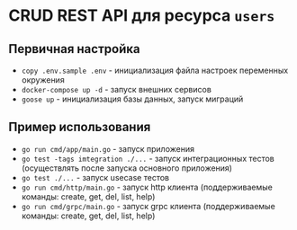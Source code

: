 # CRUD REST API для ресурса `users`

## Первичная настройка
- `copy .env.sample .env` - инициализация файла настроек переменных окружения
- `docker-compose up -d` - запуск внешних сервисов
- `goose up` - инициализация базы данных, запуск миграций


## Пример использования
- `go run cmd/app/main.go` - запуск приложения
- `go test -tags imtegration ./...` - запуск интеграционных тестов (осуществлять после запуска основного приложения)
- `go test ./...` - запуск usecase тестов
- `go run cmd/http/main.go` - запуск http клиента (поддерживаемые команды: create, get, del, list, help)
- `go run cmd/grpc/main.go` - запуск grpc клиента (поддерживаемые команды: create, get, del, list, help)
